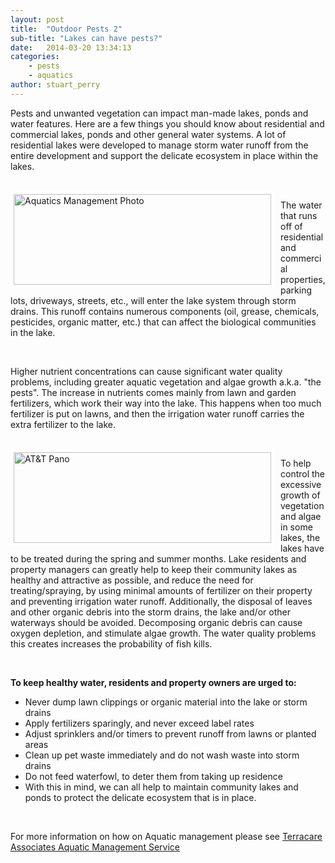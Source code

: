 ```yaml
---
layout: post
title:  "Outdoor Pests 2"
sub-title: "Lakes can have pests?"
date:   2014-03-20 13:34:13
categories: 
    - pests 
    - aquatics
author: stuart_perry
---
```


Pests and unwanted vegetation can impact man-made lakes, ponds and water features. Here are a few things you should know about residential and commercial lakes, ponds and other general water systems. A lot of residential lakes were developed to manage storm water runoff from the entire development and support the delicate ecosystem in place within the lakes.

<br>

<img src="{{ site.baseurl }}/images/blog/Aquatics_Management.jpg" alt="Aquatics Management Photo" width="412px" height="145px" style="float:left; border: 5px solid white; margin-right: 10px;">

The water that runs off of residential and commercial properties, parking lots, driveways, streets, etc., will enter the lake system through storm drains. This runoff contains numerous components (oil, grease, chemicals, pesticides, organic matter, etc.) that can affect the biological communities in the lake.

<br>

Higher nutrient concentrations can cause significant water quality problems, including greater aquatic vegetation and algae growth a.k.a. "the pests". The increase in nutrients comes mainly from lawn and garden fertilizers, which work their way into the lake. This happens when too much fertilizer is put on lawns, and then the irrigation water runoff carries the extra fertilizer to the lake.

<br>

<img src="{{ site.baseurl }}/images/blog/AT&T_Pano_2.jpg" alt="AT&T Pano" width="412px" height="145px" style="float:left; border: 5px solid white; margin-right: 10px;">

To help control the excessive growth of vegetation and algae in some lakes, the lakes have to be treated during the spring and summer months. Lake residents and property managers can greatly help to keep their community lakes as healthy and attractive as possible, and reduce the need for treating/spraying, by using minimal amounts of fertilizer on their property and preventing irrigation water runoff. Additionally, the disposal of leaves and other organic debris into the storm drains, the lake and/or other waterways should be avoided. Decomposing organic debris can cause oxygen depletion, and stimulate algae growth. The water quality problems this creates increases the probability of fish kills.

<br>

**To keep healthy water, residents and property owners are urged to:**

- Never dump lawn clippings or organic material into the lake or storm drains
- Apply fertilizers sparingly, and never exceed label rates
- Adjust sprinklers and/or timers to prevent runoff from lawns or planted areas
- Clean up pet waste immediately and do not wash waste into storm drains
- Do not feed waterfowl, to deter them from taking up residence
- With this in mind, we can all help to maintain community lakes and ponds to protect the delicate ecosystem that is in place.

<br>

For more information on how on Aquatic management please see
[Terracare Associates Aquatic Management Service](http://terracareassociates.com/landscape-management-2/aquatic-management/ "Terracare Associates Aquatic Management Service")

[jekyll-gh]: https://github.com/mojombo/jekyll
[jekyll]:    http://jekyllrb.com

